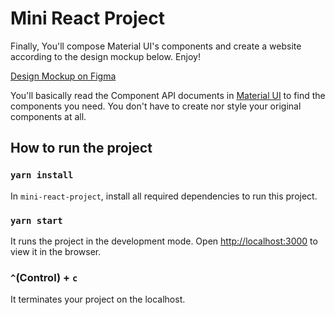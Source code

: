 # Mini React Project

Finally, You'll compose Material UI's components and create a website according to the design mockup below. Enjoy!<br>

[Design Mockup on Figma](https://www.figma.com/file/elOwYmM2iFo4MEN7V88tsT/mini-react-project-design?node-id=0%3A1)<br>

You'll basically read the Component API documents in [Material UI](https://material-ui.com/) to find the components you need. You don't have to create nor style your original components at all.

## How to run the project

### `yarn install`

In `mini-react-project`, install all required dependencies to run this project.

### `yarn start`

It runs the project in the development mode. Open [http://localhost:3000](http://localhost:3000) to view it in the browser.

### `^`(Control) + `c`

It terminates your project on the localhost.
